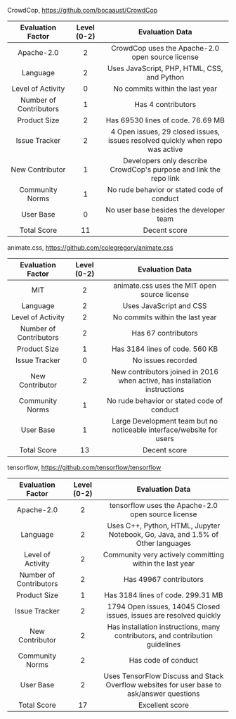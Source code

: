 CrowdCop, https://github.com/bocaaust/CrowdCop

| Evaluation Factor | Level (0-2) | Evaluation Data  |
| :---:   | :-: | :-: |
| Apache-2.0 | 2 | CrowdCop uses the Apache-2.0 open source license |
| Language | 2 | Uses JavaScript, PHP, HTML, CSS, and Python |
| Level of Activity | 0 | No commits within the last year |
| Number of Contributors | 1 | Has 4 contributors |
| Product Size | 2 | Has 69530 lines of code. 76.69 MB |
| Issue Tracker | 2 | 4 Open issues, 29 closed issues, issues resolved quickly when repo was active |
| New Contributor | 1 | Developers only describe CrowdCop's purpose and link the repo link |
| Community Norms | 1 | No rude behavior or stated code of conduct |
| User Base	| 0 | No user base besides the developer team |
| Total Score | 11 | Decent score |

animate.css, https://github.com/colegregory/animate.css

| Evaluation Factor | Level (0-2) | Evaluation Data  |
| :---:   | :-: | :-: |
| MIT | 2 | animate.css uses the MIT open source license |
| Language | 2 | Uses JavaScript and CSS |
| Level of Activity | 2 | No commits within the last year |
| Number of Contributors | 2 | Has 67 contributors |
| Product Size | 1 | Has 3184 lines of code. 560 KB |
| Issue Tracker | 0 | No issues recorded |
| New Contributor | 2 | New contributors joined in 2016 when active, has installation instructions |
| Community Norms | 1 | No rude behavior or stated code of conduct |
| User Base | 1 | Large Development team but no noticeable interface/website for users |
| Total Score | 13 | Decent score |

tensorflow, https://github.com/tensorflow/tensorflow

| Evaluation Factor | Level (0-2) | Evaluation Data  |
| :---:   | :-: | :-: |
| Apache-2.0 | 2 | tensorflow uses the Apache-2.0 open source license |
| Language | 2 | Uses C++, Python, HTML, Jupyter Notebook, Go, Java, and 1.5% of Other languages |
| Level of Activity | 2 | Community very actively committing within the last year |
| Number of Contributors | 2 | Has 49967 contributors |
| Product Size | 1 | Has 3184 lines of code. 299.31 MB |
| Issue Tracker | 2 | 1794 Open issues, 14045 Closed issues, issues are resolved quickly |
| New Contributor | 2 | Has installation instructions, many contributors, and contribution guidelines |
| Community Norms | 2 | Has code of conduct |
| User Base | 2 | Uses TensorFlow Discuss and Stack Overflow websites for user base to ask/answer questions |
| Total Score | 17 | Excellent score |

